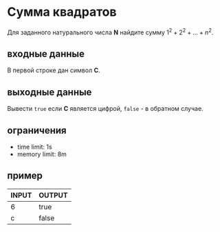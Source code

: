 # Сумма квадратов

Для заданного натурального числа __N__ найдите сумму $1^2 + 2^2 + ... +n^2$.

## входные данные

В первой строке дан символ __С__.

## выходные данные

Вывести `true` если __С__ является цифрой, `false` - в обратном случае. 

## ограничения

 * time limit: 1s
 * memory limit: 8m

## пример

| INPUT | OUTPUT |
| ----- | ------ |
| 6 | true |
| с | false |
